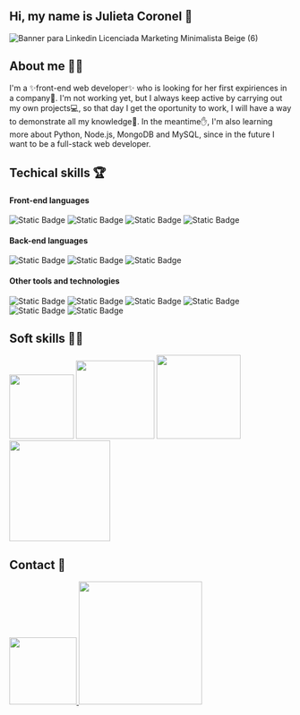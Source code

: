## Hi, my name is Julieta Coronel 👋
![Banner para Linkedin Licenciada Marketing Minimalista Beige (6)](https://github.com/user-attachments/assets/0e34db27-e6c1-4536-bea2-4c984490f531)
## About me 💁‍♀️
I'm a ✨front-end web developer✨ who is looking for her first expiriences in a company🏬. I'm not working yet, but I always keep active by carrying out my own projects💻, so that day I get the oportunity to work, I will have a way to demonstrate all my knowledge💪.
In the meantime✋, I'm also learning more about Python, Node.js, MongoDB and MySQL, since in the future I want to be a full-stack web developer.
## Techical skills 🏆
<h4>Front-end languages</h4>

![Static Badge](https://img.shields.io/badge/_-HTML-orange?style=flat-square&logo=HTML5&logoSize=auto&labelColor=%23ffffff&color=orange) ![Static Badge](https://img.shields.io/badge/_-CSS-%231572B6?style=flat-square&logo=CSS3&logoColor=%231572B6&logoSize=auto&labelColor=white) ![Static Badge](https://img.shields.io/badge/_-JavaScript-%23F7DF1E?style=flat-square&logo=JavaScript&logoColor=%23F7DF1E&logoSize=auto&labelColor=white) ![Static Badge](https://img.shields.io/badge/_-React-%2361DAFB?style=flat-square&logo=React&logoColor=%2361DAFB&logoSize=auto&labelColor=white)

<h4>Back-end languages</h4>

![Static Badge](https://img.shields.io/badge/_-Node.js-%235FA04E?style=flat-square&logo=Node.js&logoColor=%235FA04E&logoSize=auto&labelColor=white)   ![Static Badge](https://img.shields.io/badge/_-JSON-%23000000?style=flat-square&logo=JSON&logoColor=%23000000&logoSize=auto&labelColor=white) ![Static Badge](https://img.shields.io/badge/_-Python-%233776AB?style=flat-square&logo=Python&logoColor=%233776AB&logoSize=auto&labelColor=white)    

<h4>Other tools and technologies</h4>

![Static Badge](https://img.shields.io/badge/_-MongoDB-%2347A248?style=flat-square&logo=MongoDB&logoColor=%2347A248&logoSize=auto&labelColor=white) ![Static Badge](https://img.shields.io/badge/_-MySQL-%234479A1?style=flat-square&logo=MySQL&logoColor=%234479A1&logoSize=auto&labelColor=white) ![Static Badge](https://img.shields.io/badge/_-Git-%23F05032?style=flat-square&logo=Git&logoColor=%23F05032&logoSize=auto&labelColor=white) ![Static Badge](https://img.shields.io/badge/_-GitHub-%23181717?style=flat-square&logo=GitHub&logoColor=%23181717&logoSize=auto&labelColor=white) ![Static Badge](https://img.shields.io/badge/_-Figma-%23F24E1E?style=flat-square&logo=Figma&logoColor=%23F24E1E&logoSize=auto&labelColor=white) ![Static Badge](https://img.shields.io/badge/_-Canva-%2300C4CC?style=flat-square&logo=Canva&logoColor=%2300C4CC&logoSize=auto&labelColor=white)

## Soft skills 🙋‍♀️
<img width="115px" src="https://img.shields.io/badge/Teamwork%20%F0%9F%A4%9D-%2347A248?style=flat-square&labelColor=white"> <img width="140px" src="https://img.shields.io/badge/Problem%20solving%20%F0%9F%91%8D-%23F04D35?style=flat-square&labelColor=white"> <img width="150px" src="https://img.shields.io/badge/Customer%20service%20%F0%9F%98%83-%2300945E?style=flat-square&labelColor=white"> <img width="180px" src="https://img.shields.io/badge/Effective%20communication%20%F0%9F%93%A2-%23FF6633?style=flat-square&labelColor=white">

## Contact 📲

<a href="https://www.linkedin.com/in/julietaabrilcoronel" >
<img width="120px" src="https://img.shields.io/badge/_%20-LinkedIn-%230A66C2?style=flat-square&logo=LinkedIn&logoColor=%230A66C2&logoSize=auto&labelColor=white">
</a> <img width="220px" src="https://img.shields.io/badge/_%20-juliecoronell26%40gmail.com-%23EA4335?style=flat-square&logo=Gmail&logoColor=%23EA4335&logoSize=auto&labelColor=white">













<!--
**JuliCoronel/JuliCoronel** is a ✨ _special_ ✨ repository because its `README.md` (this file) appears on your GitHub profile.

Here are some ideas to get you started:

- 🔭 I’m currently working on ...
- 🌱 I’m currently learning ...
- 👯 I’m looking to collaborate on ...
- 🤔 I’m looking for help with ...
- 💬 Ask me about ...
- 📫 How to reach me: ...
- 😄 Pronouns: ...
- ⚡ Fun fact: ...
-->
